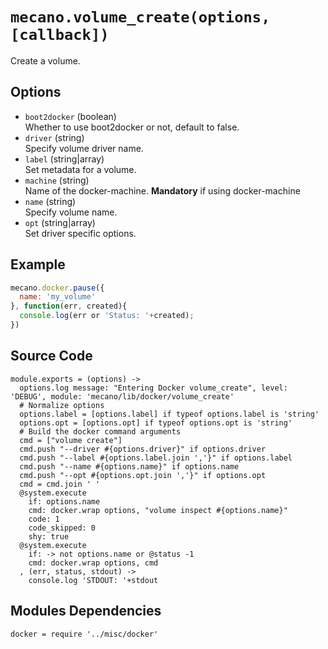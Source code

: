 
# `mecano.volume_create(options, [callback])`

Create a volume. 

## Options

*   `boot2docker` (boolean)   
    Whether to use boot2docker or not, default to false.   
*   `driver` (string)   
    Specify volume driver name.   
*   `label` (string|array)   
    Set metadata for a volume.   
*   `machine` (string)   
    Name of the docker-machine. __Mandatory__ if using docker-machine   
*   `name` (string)   
    Specify volume name.   
*   `opt` (string|array)   
    Set driver specific options.

## Example

```javascript
mecano.docker.pause({
  name: 'my_volume'
}, function(err, created){
  console.log(err or 'Status: '+created);
})
```

## Source Code

    module.exports = (options) ->
      options.log message: "Entering Docker volume_create", level: 'DEBUG', module: 'mecano/lib/docker/volume_create'
      # Normalize options
      options.label = [options.label] if typeof options.label is 'string'
      options.opt = [options.opt] if typeof options.opt is 'string'
      # Build the docker command arguments
      cmd = ["volume create"]
      cmd.push "--driver #{options.driver}" if options.driver
      cmd.push "--label #{options.label.join ','}" if options.label
      cmd.push "--name #{options.name}" if options.name
      cmd.push "--opt #{options.opt.join ','}" if options.opt
      cmd = cmd.join ' '
      @system.execute
        if: options.name
        cmd: docker.wrap options, "volume inspect #{options.name}"
        code: 1
        code_skipped: 0
        shy: true
      @system.execute
        if: -> not options.name or @status -1
        cmd: docker.wrap options, cmd
      , (err, status, stdout) ->
        console.log 'STDOUT: '+stdout

## Modules Dependencies

    docker = require '../misc/docker'
